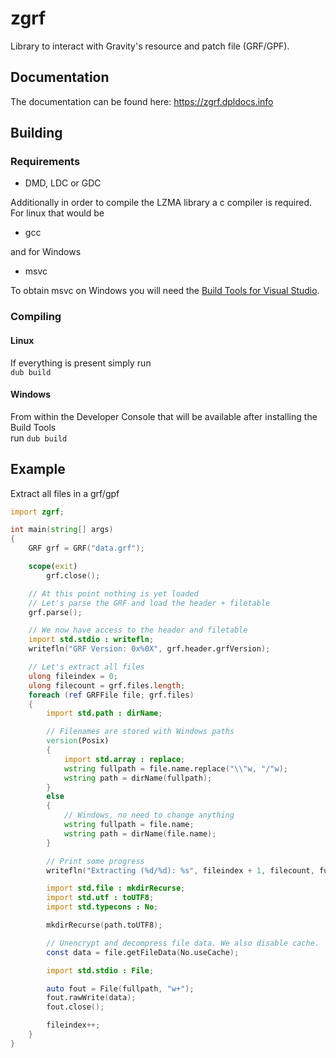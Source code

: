 # zgrf

Library to interact with Gravity's resource and patch file (GRF/GPF).

## Documentation
The documentation can be found here: https://zgrf.dpldocs.info

## Building
### Requirements
- DMD, LDC or GDC

Additionally in order to compile the LZMA library a c compiler is required.
For linux that would be
- gcc

and for Windows
- msvc

To obtain msvc on Windows you will need the [Build Tools for Visual Studio](https://visualstudio.microsoft.com/de/downloads/#build-tools-for-visual-studio-2019).

### Compiling
#### Linux
If everything is present simply run  
`dub build`

#### Windows
From within the Developer Console that will be available after installing the Build Tools  
run `dub build`

## Example
Extract all files in a grf/gpf
```d
import zgrf;

int main(string[] args)
{
    GRF grf = GRF("data.grf");

    scope(exit)
        grf.close();

    // At this point nothing is yet loaded
    // Let's parse the GRF and load the header + filetable
    grf.parse();

    // We now have access to the header and filetable
    import std.stdio : writefln;
    writefln("GRF Version: 0x%0X", grf.header.grfVersion);

    // Let's extract all files
    ulong fileindex = 0;
    ulong filecount = grf.files.length;
    foreach (ref GRFFile file; grf.files)
    {
        import std.path : dirName;

        // Filenames are stored with Windows paths
        version(Posix)
        {
            import std.array : replace;
            wstring fullpath = file.name.replace("\\"w, "/"w);
            wstring path = dirName(fullpath);
        }
        else
        {
            // Windows, no need to change anything
            wstring fullpath = file.name;
            wstring path = dirName(file.name);
        }

        // Print some progress
        writefln("Extracting (%d/%d): %s", fileindex + 1, filecount, fullpath);

        import std.file : mkdirRecurse;
        import std.utf : toUTF8;
        import std.typecons : No;

        mkdirRecurse(path.toUTF8);

        // Unencrypt and decompress file data. We also disable cache.
        const data = file.getFileData(No.useCache);

        import std.stdio : File;

        auto fout = File(fullpath, "w+");
        fout.rawWrite(data);
        fout.close();

        fileindex++;
    }
}
```
